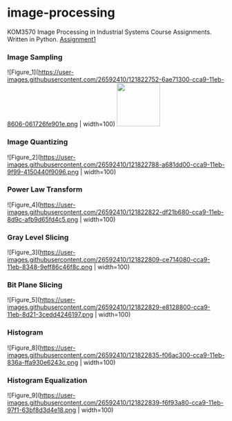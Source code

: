 # image-processing
KOM3570 Image Processing in Industrial Systems Course Assignments. Written in Python. 
[Assignment1](../blob/master/Assignment1/)
### Image Sampling
![Figure_1](https://user-images.githubusercontent.com/26592410/121822752-6ae71300-cca9-11eb-8606-061726fe901e.png | width=100)
<img src="https://user-images.githubusercontent.com/26592410/121822752-6ae71300-cca9-11eb-8606-061726fe901e.png" height="100">
### Image Quantizing
![Figure_2](https://user-images.githubusercontent.com/26592410/121822788-a681dd00-cca9-11eb-9f99-4150440f9096.png | width=100)
### Power Law Transform
![Figure_4](https://user-images.githubusercontent.com/26592410/121822822-df21b680-cca9-11eb-8d9c-afb9d65fd4c5.png | width=100)
### Gray Level Slicing
![Figure_3](https://user-images.githubusercontent.com/26592410/121822809-ce714080-cca9-11eb-8348-9eff86c46f8c.png | width=100)
### Bit Plane Slicing
![Figure_5](https://user-images.githubusercontent.com/26592410/121822829-e8128800-cca9-11eb-8d21-3cedd4246197.png | width=100)
### Histogram
![Figure_8](https://user-images.githubusercontent.com/26592410/121822835-f06ac300-cca9-11eb-836a-ffa930e6243c.png | width=100)
### Histogram Equalization
![Figure_9](https://user-images.githubusercontent.com/26592410/121822839-f6f93a80-cca9-11eb-97f1-63bf8d3d4e18.png | width=100)

